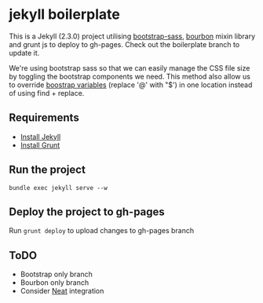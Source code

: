 jekyll boilerplate
=========

This is a Jekyll (2.3.0) project utilising [bootstrap-sass](https://github.com/twbs/bootstrap-sass), [bourbon](bourbon.io) mixin library and grunt js to deploy to gh-pages. Check out the boilerplate branch to update it.   

We're using bootstrap sass so that we can easily manage the CSS file size by toggling the bootstrap components we need. This method also allow us to override [boostrap variables](http://getbootstrap.com/customize/#less-variables) (replace '@' with "$')  in one location instead of using find + replace. 

## Requirements
- [Install Jekyll](https://help.github.com/articles/using-jekyll-with-pages#installing-jekyll)  
- [Install Grunt](http://gruntjs.com/getting-started#installing-the-cli)  

## Run the project
`bundle exec jekyll serve --w`

## Deploy the project to gh-pages
Run `grunt deploy` to upload changes to gh-pages branch

## ToDO
- Bootstrap only branch
- Bourbon only branch
- Consider [Neat](neat.bourbon.io) integration
